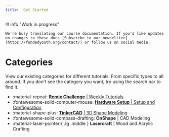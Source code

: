```yaml
---
title: _Get Started
---
```


!!! info "Work in progress"

    We're busy translating our course documentation. If you'd like updates on changes to these docs [Subscribe to our newseltter](https://fundedyouth.org/contact/) or follow us on social media.


# Categories

View our existing categories for different tutorials. From specific types to all around. If you don't see the category you want, try using the search bar to find it.

<div class="grid cards" markdown>

- :material-repeat: [__Remix Challenge__ | Weekly Tutorials](./Remix_Challenge/)
- :fontawesome-solid-computer-mouse: [__Hardware Setup__ | Setup and Configuration](./Hardware_Setup/)
- :material-shape-plus: [__TinkerCAD__ | 3D Shape Modeling](./TinkerCAD/)
- :fontawesome-solid-compass-drafting: __OnShape__ | CAD Modeling
- :material-laser-pointer:{ .lg .middle } __Lasercraft__ | Wood and Acrylic Crafting

</div>